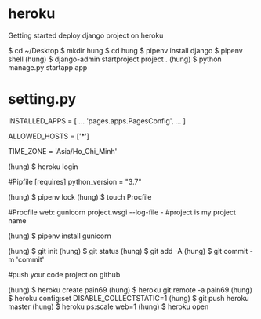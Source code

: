 # heroku
Getting started deploy django project on heroku

$ cd ~/Desktop
$ mkdir hung
$ cd hung
$ pipenv install django
$ pipenv shell
(hung) $ django-admin startproject project .
(hung) $ python manage.py startapp app

# setting.py
  INSTALLED_APPS = [
  ...
  'pages.apps.PagesConfig', 
  ...
  ]
  
  ALLOWED_HOSTS = ['*']
  
  TIME_ZONE = 'Asia/Ho_Chi_Minh'
  


(hung) $ heroku login

#Pipfile
  [requires]
  python_version = "3.7"
  
(hung) $ pipenv lock
(hung) $ touch Procfile

#Procfile
  web: gunicorn project.wsgi --log-file -   #project is my project name

(hung) $ pipenv install gunicorn


(hung) $ git init
(hung) $ git status
(hung) $ git add -A
(hung) $ git commit -m 'commit'

#push your code project on github

(hung) $ heroku create pain69
(hung) $ heroku git:remote -a pain69
(hung) $ heroku config:set DISABLE_COLLECTSTATIC=1
(hung) $ git push heroku master
(hung) $ heroku ps:scale web=1
(hung) $ heroku open

